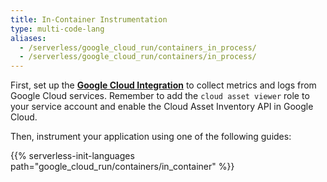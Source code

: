 ```yaml
---
title: In-Container Instrumentation
type: multi-code-lang
aliases:
  - /serverless/google_cloud_run/containers_in_process/
  - /serverless/google_cloud_run/containers/in_process/
---
```


First, set up the **[Google Cloud Integration][1]** to collect metrics and logs from Google Cloud services. Remember to add the `cloud asset viewer` role to your service account and enable the Cloud Asset Inventory API in Google Cloud.

Then, instrument your application using one of the following guides:

{{% serverless-init-languages path="google_cloud_run/containers/in_container" %}}

[1]: /integrations/google-cloud-platform/
